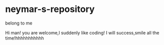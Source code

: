 # neymar-s-repository
belong to me

Hi man!
you are welcome,I suddenly like coding!
I will success,smile all the time!hhhhhhhhhhh
